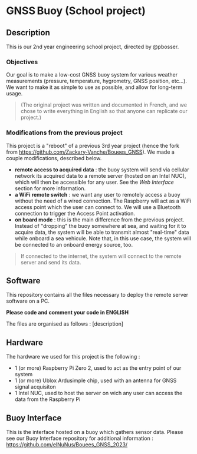# GNSS Buoy (School project)

## Description
This is our 2nd year engineering school project, directed by @pbosser.

### Objectives
Our goal is to make a low-cost GNSS buoy system for various weather measurements (pressure, temperature, hygrometry, GNSS position, etc…). We want to make it as simple to use as possible, and allow for long-term usage.
>(The original project was written and documented in French, and we chose to write everything in English so that anyone can replicate our project.)

### Modifications from the previous project
This project is a "reboot" of a previous 3rd year project (hence the fork from https://github.com/Zackary-Vanche/Bouees_GNSS). We made a couple modifications, described below.
- __remote access to acquired data__ : the buoy system will send via cellular network its acquired data to a remote server (hosted on an Intel NUC), which will then be accessible for any user. See the *Web Interface* section for more information.
- __a WiFi remote switch__ : we want any user to remotely access a buoy without the need of a wired connection. The Raspberry will act as a WiFi access point which the user can connect to. We will use a Bluetooth connection to trigger the Access Point activation.
- __on board mode__ : this is the main difference from the previous project. Instead of "dropping" the buoy somewhere at sea, and waiting for it to acquire data, the system will be able to transmit almost "real-time" data while onboard a sea vehicule. Note that, in this use case, the system will be connected to an onboard energy source, too.
>If connected to the internet, the system will connect to the remote server and send its data.

## Software
This repository contains all the files necessary to deploy the remote server software on a PC.

__Please code and comment your code in ENGLISH__

The files are organised as follows :
[description]

## Hardware
The hardware we used for this project is the following :

  - 1 (or more) Raspberry Pi Zero 2, used to act as the entry point of our system
  - 1 (or more) Ublox Ardusimple chip, used with an antenna for GNSS signal acquisiton
  - 1 Intel NUC, used to host the server on wich any user can access the data from the Raspberry Pi

## Buoy Interface
This is the interface hosted on a buoy which gathers sensor data.
Please see our Buoy Interface repository for additional information : https://github.com/elNuNus/Bouees_GNSS_2023/

